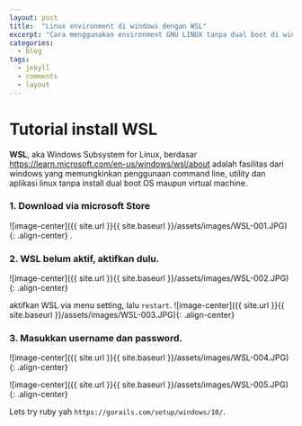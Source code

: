 ```yaml
---
layout: post
title:  "Linux environment di windows dengan WSL"
excerpt: "Cara menggunakan environment GNU LINUX tanpa dual boot di windows"
categories:
  - blog
tags:
  - jekyll
  - comments
  - layout
---
```


# Tutorial install WSL

**WSL**, aka Windows Subsystem for Linux,  berdasar https://learn.microsoft.com/en-us/windows/wsl/about adalah fasilitas dari windows yang memungkinkan penggunaan command line, utility dan aplikasi linux tanpa install dual boot OS maupun virtual machine.

### 1. Download via microsoft Store
![image-center]({{ site.url }}{{ site.baseurl }}/assets/images/WSL-001.JPG){: .align-center}
.
### 2. WSL belum aktif, aktifkan dulu.
![image-center]({{ site.url }}{{ site.baseurl }}/assets/images/WSL-002.JPG){: .align-center}

aktifkan WSL via menu setting, lalu `restart`.
![image-center]({{ site.url }}{{ site.baseurl }}/assets/images/WSL-003.JPG){: .align-center}
### 3. Masukkan username dan password.
![image-center]({{ site.url }}{{ site.baseurl }}/assets/images/WSL-004.JPG){: .align-center}

![image-center]({{ site.url }}{{ site.baseurl }}/assets/images/WSL-005.JPG){: .align-center}


Lets try ruby yah `https://gorails.com/setup/windows/10/`.

